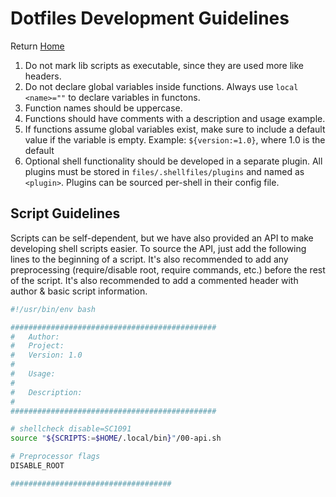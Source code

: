 # Dotfiles Development Guidelines

Return [Home](..)

1. Do not mark lib scripts as executable, since they are used more like headers.
2. Do not declare global variables inside functions. Always use
`local <name>=""` to declare variables in functons.
3. Function names should be uppercase.
4. Functions should have comments with a description and usage example.
5. If functions assume global variables exist, make sure to include a default
value if the variable is empty.
Example: `${version:=1.0}`, where 1.0 is the default
6. Optional shell functionality should be developed in a separate plugin.
All plugins must be stored in `files/.shellfiles/plugins` and named as
`<plugin>`. Plugins can be sourced per-shell in their config file.

## Script Guidelines

Scripts can be self-dependent, but we have also provided an API
to make developing shell scripts easier. To source the API, just
add the following lines to the beginning of a script. It's also
recommended to add any preprocessing (require/disable root,
require commands, etc.) before the rest of the script. It's also
recommended to add a commented header with author & basic script information.

```bash
#!/usr/bin/env bash

##############################################
#   Author: 
#   Project: 
#   Version: 1.0
#
#   Usage: 
#
#   Description:
#
##############################################

# shellcheck disable=SC1091
source "${SCRIPTS:=$HOME/.local/bin}"/00-api.sh

# Preprocessor flags
DISABLE_ROOT

####################################

```
